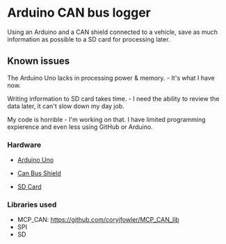 # Arduino CAN bus logger
Using an Arduino and a CAN shield connected to a vehicle, save as much information as possible to a SD card for processing later. 



## Known issues

The Arduino Uno lacks in processing power & memory. - It's what I have now.

Writing information to SD card takes time. - I need the ability to review the data later, it can't slow down my day job.

My code is horrible - I'm working on that. I have limited programming expierence and even less using GitHub or Arduino.




### Hardware
* [Arduino Uno](http://www.banggood.com/UNO-R3-ATmega328P-Development-Board-For-Arduino-No-Cable-p-964163.html)

* [Can Bus Shield](https://www.aliexpress.com/item/CAN-BUS-Shield-for-Arduino/32569554666.html)

* [SD Card](https://www.amazon.com/Professional-SanDisk-MicroSDHC-requirements-recordings/dp/9791299625/)


### Libraries used
* MCP_CAN: https://github.com/coryjfowler/MCP_CAN_lib
* SPI
* SD

